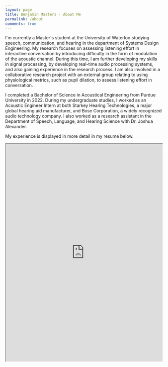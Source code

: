 ```yaml
---
layout: page
title: Benjamin Masters - About Me
permalink: /about
comments: true
---
```


<div class="row justify-content-between">
<div class="col-md-8 pr-5">

<p>I'm currently a Master's student at the University of Waterloo studying speech, communication, and hearing in the department of Systems Design Engineering. My research focuses on assessing listening effort in interactive conversation by introducing difficulty in the form of modulation of the acoustic channel. During this time, I am further developing my skills in signal processing, by developing real-time audio processing systems, and also gaining experience in the research process. I am also involved in a collaborative research project with an external group relating to using physiological metrics, such as pupil dilation, to assess listening effort in conversation.</p>

<p>I completed a Bachelor of Science in Acoustical Engineering from Purdue University in 2022. During my undergraduate studies, I worked as an Acoustic Engineer Intern at both Starkey Hearing Technologies, a major global hearing aid manufacturer, and Bose Corporation, a widely recognized audio technology company. I also worked as a research assistant in the Department of Speech, Language, and Hearing Science with Dr. Joshua Alexander.</p>

<p>My experience is displayed in more detail in my resume below.</p>

<iframe src="https://bpmasters.me/assets/pdf/resume.pdf#view=FitW" style="max-height:1000px;max-width:800px" width="100%" height="700px" allow="autoplay"></iframe>

</div>
</div>
